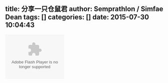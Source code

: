 title: 分享一只仓鼠君
author: Semprathlon / Simfae Dean
tags: []
categories: []
date: 2015-07-30 10:04:43
---
<object type="application/x-shockwave-flash" style="outline:none;" data="http://cdn.abowman.com/widgets/hamster/hamster.swf?" width="188" height="141"><param name="movie" value="http://cdn.abowman.com/widgets/hamster/hamster.swf?"/><param name="AllowScriptAccess" value="always"/><param name="wmode" value="opaque"/></object>